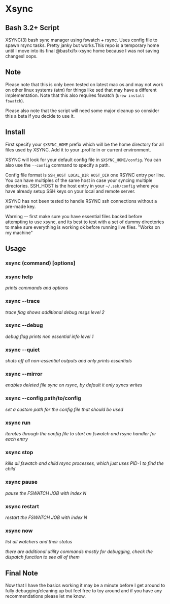 # Xsync

## Bash 3.2+ Script
 XSYNC(3) bash sync manager using fswatch + rsync. Uses config file to spawn rsync tasks. Pretty janky but works.This repo 
is a temporary home until I move into its final @basfx/fx-xsync home because I was not saving changes! oops.

## Note
 Please note that this is only been tested on latest mac os and may not work on other linux systems (atm) for things like sed that 
may have a different implementation. Note that this also requires fswatch (`brew install fswatch`).

 Please also note that the script will need some major cleanup so consider this a beta if you decide to use it.

## Install

First specify your `$XSYNC_HOME` prefix which will be the home directory for all files used by XSYNC. Add it to your .profile in 
or current environment.

XSYNC will look for your default config file in `$XSYNC_HOME/config`. You can also use the `--config` command to specify a path. 

Config file format is `SSH_HOST LOCAL_DIR HOST_DIR` one RSYNC entry per line. You can have multiples of the same host in case your 
syncing multiple directories. SSH_HOST is the host entry in your `~/.ssh/config` where you have already setup SSH keys on your local 
and remote server. 

XSYNC has not been tested to handle RSYNC ssh connections without a pre-made key.

Warning -- first make sure you have essential files backed before attempting to use xsync, and its best to test with a set of dummy 
directories to make sure everything is working ok before running live files. "Works on my machine"

## Usage

### xsync (command) [options]

### xsync help
*prints commands and options*

### xsync --trace 
*trace flag shows additional debug msgs level 2*
### xsync --debug
*debug flag prints non essential info level 1*
### xsync --quiet
*shuts off all non-essential outputs and only prints essentials*
### xsync --mirror
*enables deleted file sync on rsync, by default it only syncs writes*
### xsync --config path/to/config
*set a custom path for the config file that should be used*

### xsync run 
*iterates through the config file to start an fswatch and rsync handler for each entry*
### xsync stop
*kills all fswatch and child rsync processes, which just uses PID-1 to find the child*
### xsync pause <N>
*pause the FSWATCH JOB with index N*
### xsync restart <N>
*restart the FSWATCH JOB with index N*
### xsync now 
*list all watchers and their status*

*there are additional utility commands mostly for debugging, check the dispatch function to see all of them*

## Final Note

Now that I have the basics working it may be a minute before I get around to fully debugging/cleaning up but feel free to toy around 
and if you have any recommendations please let me know. 
